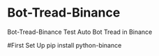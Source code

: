# Bot-Tread-Binance
Bot-Tread-Binance Test Auto Bot Tread in Binance

#First Set Up
pip install python-binance
